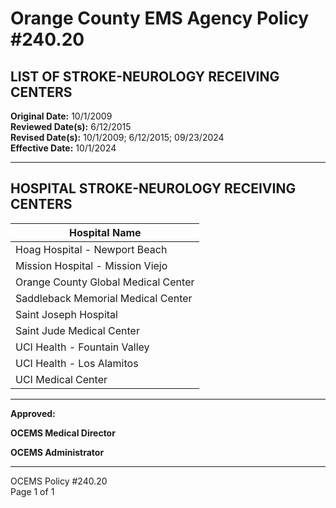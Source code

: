 # Orange County EMS Agency Policy #240.20

## LIST OF STROKE-NEUROLOGY RECEIVING CENTERS

**Original Date:** 10/1/2009  
**Reviewed Date(s):** 6/12/2015  
**Revised Date(s):** 10/1/2009; 6/12/2015; 09/23/2024  
**Effective Date:** 10/1/2024

---

## HOSPITAL STROKE-NEUROLOGY RECEIVING CENTERS

| Hospital Name |
|---------------|
| Hoag Hospital - Newport Beach |
| Mission Hospital - Mission Viejo |
| Orange County Global Medical Center |
| Saddleback Memorial Medical Center |
| Saint Joseph Hospital |
| Saint Jude Medical Center |
| UCI Health - Fountain Valley |
| UCI Health - Los Alamitos |
| UCI Medical Center |

---

**Approved:**

**OCEMS Medical Director**

**OCEMS Administrator**

---

OCEMS Policy #240.20  
Page 1 of 1

